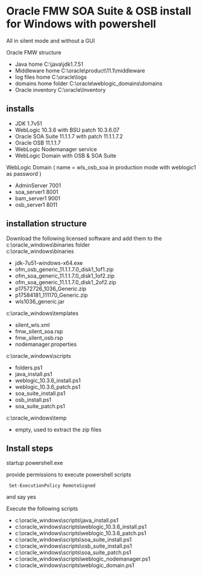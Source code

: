 Oracle FMW SOA Suite & OSB install for Windows with powershell
==============================================================

All in silent mode and without a GUI

Oracle FMW structure
- Java home C:\java\jdk1.7.51
- Middleware home C:\oracle\product\11.1\middleware
- log files home C:\oracle\logs
- domains home folder C:\oracle\weblogic_domains\domains 
- Oracle inventory C:\oracle\Inventory

installs
--------
- JDK 1.7v51
- WebLogic 10.3.6 with BSU patch 10.3.6.07
- Oracle SOA Suite 11.1.1.7 with patch 11.1.1.7.2
- Oracle OSB 11.1.1.7
- WebLogic Nodemanager service
- WebLogic Domain with OSB & SOA Suite

WebLogic Domain ( name = wls_osb_soa  in production mode with weblogic1 as password )
- AdminServer 7001
- soa_server1 8001
- bam_server1 9001
- osb_server1 8011
 
 
installation structure
----------------------

Download the following licensed software and add them to the c:\oracle_windows\binaries folder  
c:\oracle_windows\binaries
- jdk-7u51-windows-x64.exe
- ofm_osb_generic_11.1.1.7.0_disk1_1of1.zip
- ofm_soa_generic_11.1.1.7.0_disk1_1of2.zip
- ofm_soa_generic_11.1.1.7.0_disk1_2of2.zip
- p17572726_1036_Generic.zip
- p17584181_111170_Generic.zip
- wls1036_generic.jar

c:\oracle_windows\templates
- silent_wls.xml
- fmw_silent_soa.rsp
- fmw_silent_osb.rsp
- nodemanager.properties

c:\oracle_windows\scripts
- folders.ps1
- java_install.ps1
- weblogic_10.3.6_install.ps1
- weblogic_10.3.6_patch.ps1
- soa_suite_install.ps1
- osb_install.ps1
- soa_suite_patch.ps1

c:\oracle_windows\temp
- empty, used to extract the zip files

Install steps 
-------------

startup powershell.exe  

provide permissions to execute powershell scripts  

     Set-ExecutionPolicy RemoteSigned

and say yes

Execute the following scripts   
- c:\oracle_windows\scripts\java_install.ps1
- c:\oracle_windows\scripts\weblogic_10.3.6_install.ps1
- c:\oracle_windows\scripts\weblogic_10.3.6_patch.ps1
- c:\oracle_windows\scripts\soa_suite_install.ps1
- c:\oracle_windows\scripts\osb_suite_install.ps1
- c:\oracle_windows\scripts\soa_suite_patch.ps1
- c:\oracle_windows\scripts\weblogic_nodemanager.ps1
- c:\oracle_windows\scripts\weblogic_domain.ps1



